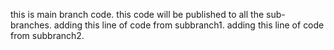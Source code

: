 this is main branch code.
this code will be published to all the sub-branches.
adding this line of code from subbranch1.
adding this line of code from subbranch2.